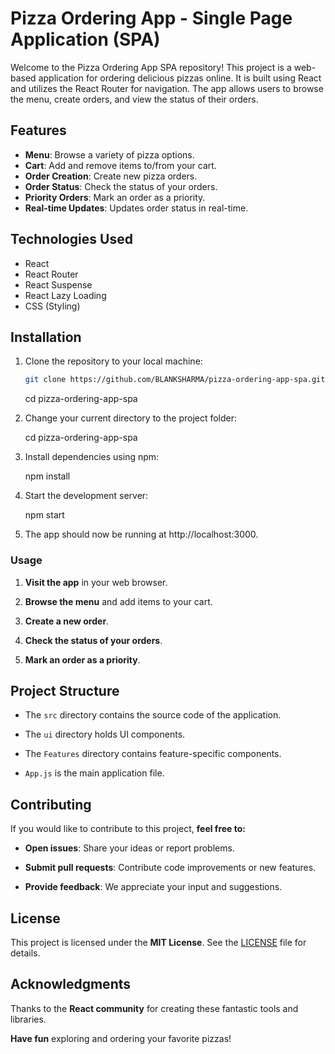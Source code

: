 # Pizza Ordering App - Single Page Application (SPA)

Welcome to the Pizza Ordering App SPA repository! This project is a web-based application for ordering delicious pizzas online. It is built using React and utilizes the React Router for navigation. The app allows users to browse the menu, create orders, and view the status of their orders.

## Features

- **Menu**: Browse a variety of pizza options.
- **Cart**: Add and remove items to/from your cart.
- **Order Creation**: Create new pizza orders.
- **Order Status**: Check the status of your orders.
- **Priority Orders**: Mark an order as a priority.
- **Real-time Updates**: Updates order status in real-time.

## Technologies Used

- React
- React Router
- React Suspense
- React Lazy Loading
- CSS (Styling)

## Installation

1. Clone the repository to your local machine:

   ```bash
   git clone https://github.com/BLANKSHARMA/pizza-ordering-app-spa.git
   ```

   cd pizza-ordering-app-spa

2. Change your current directory to the project folder:

   cd pizza-ordering-app-spa

3. Install dependencies using npm:

   npm install

4. Start the development server:

   npm start

5. The app should now be running at http://localhost:3000.

### Usage

1. **Visit the app** in your web browser.

2. **Browse the menu** and add items to your cart.

3. **Create a new order**.

4. **Check the status of your orders**.

5. **Mark an order as a priority**.

## Project Structure

- The `src` directory contains the source code of the application.

- The `ui` directory holds UI components.

- The `Features` directory contains feature-specific components.

- `App.js` is the main application file.

## Contributing

If you would like to contribute to this project, **feel free to:**

- **Open issues**: Share your ideas or report problems.

- **Submit pull requests**: Contribute code improvements or new features.

- **Provide feedback**: We appreciate your input and suggestions.

## License

This project is licensed under the **MIT License**. See the [LICENSE](LICENSE) file for details.

## Acknowledgments

Thanks to the **React community** for creating these fantastic tools and libraries.

**Have fun** exploring and ordering your favorite pizzas!

